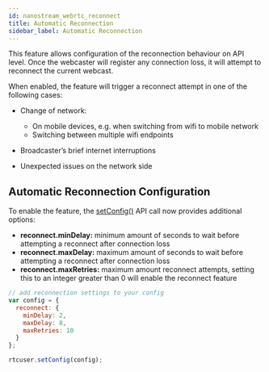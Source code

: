 ```yaml
---
id: nanostream_webrtc_reconnect
title: Automatic Reconnection
sidebar_label: Automatic Reconnection
---
```


This feature allows configuration of the reconnection behaviour on API level.
Once the webcaster will register any connection loss, it will attempt to reconnect the current webcast.

When enabled, the feature will trigger a reconnect attempt in one of the following cases:

- Change of network:
  - On mobile devices, e.g. when switching from wifi to mobile network
  - Switching between multiple wifi endpoints

- Broadcaster’s brief internet interruptions
- Unexpected issues on the network side


## Automatic Reconnection Configuration

To enable the feature, the [setConfig()](https://docs.nanocosmos.de/docs/webrtc/nanostream_webrtc_api#rtcusersetconfigconfig) API call now provides additional options:


- <b>reconnect.minDelay:</b> minimum amount of seconds to wait before attempting a reconnect after connection loss
- <b>reconnect.maxDelay:</b> maximum amount of seconds to wait before attempting a reconnect after connection loss
- <b>reconnect.maxRetries:</b> maximum amount reconnect attempts, setting this to an integer greater than 0 will enable the reconnect feature


```javascript
// add reconnection settings to your config
var config = {
  reconnect: {
    minDelay: 2,
    maxDelay: 8,
    maxRetries: 10
  }
};

rtcuser.setConfig(config);
```